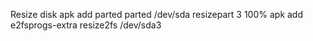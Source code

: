 Resize disk
apk add parted
parted /dev/sda
resizepart 3 100%
apk add e2fsprogs-extra
resize2fs /dev/sda3
